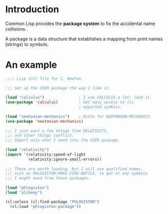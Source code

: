 
# Introduction

Common Lisp provides the **package system** to fix the accidental name collisions.

A package is a data structure that establishes a mapping from print names (strings) to symbols.


# An example

```lisp
;;;; Lisp init file for I. Newton. 
 
;;; Set up the USER package the way I like it. 
 
(load "calculus")               ; I use CALCULUS a lot; load it. 
(use-package 'calculus)         ; Get easy access to its 
                                ; exported symbols. 
 
(load "newtonian-mechanics")    ; Ditto for NEWTONIAN-MECHANICS 
(use-package 'newtonian-mechanics) 
 
;;; I just want a few things from RELATIVITY, 
;;; and other things conflict. 
;;; Import only what I need into the USER package. 
 
(load "relativity") 
(import '(relativity:speed-of-light 
          relativity:ignore-small-errors)) 
 
;;; These are worth loading, but I will use qualified names, 
;;; such as PHLOGISTON:MAKE-FIRE-BOTTLE, to get at any symbols 
;;; I might need from these packages. 
 
(load "phlogiston") 
(load "alchemy") 

```


```lisp
(cl:unless (cl:find-package "PHLOGISTON") 
  (cl:load "phlogiston-package"))

```